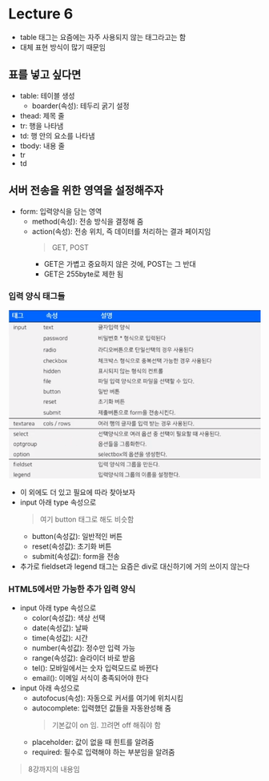 # Lecture 6
- table 태그는 요즘에는 자주 사용되지 않는 태그라고는 함
- 대체 표현 방식이 많기 때문임

## 표를 넣고 싶다면
- table: 테이블 생성
    - boarder(속성): 테두리 굵기 설정
- thead: 제목 줄
- tr: 행을 나타냄
- td: 행 안의 요소를 나타냄
- tbody: 내용 줄
- tr
- td

## 서버 전송을 위한 영역을 설정해주자
- form: 입력양식을 담는 영역
    - method(속성): 전송 방식을 결정해 줌
    - action(속성): 전송 위치, 즉 데이터를 처리하는 결과 페이지임
        > GET, POST
        - GET은 가볍고 중요하지 않은 것에, POST는 그 반대
        - GET은 255byte로 제한 됨

### 입력 양식 태그들
![입력양식 태그](../images/자료_1.png)
- 이 외에도 더 있고 필요에 따라 찾아보자
- input 아래 type 속성으로
    > 여기 button 태그로 해도 비슷함
    - button(속성값): 일반적인 버튼
    - reset(속성값): 초기화 버튼
    - submit(속성값): form을 전송
- 추가로 fieldset과 legend 태그는 요즘은 div로 대신하기에 거의 쓰이지 않는다

### HTML5에서만 가능한 추가 입력 양식
- input 아래 type 속성으로
    - color(속성값): 색상 선택
    - date(속성값): 날짜
    - time(속성값): 시간
    - number(속성값): 정수만 입력 가능
    - range(속성값): 슬라이더 바로 받음
    - tel(): 모바일에서는 숫자 입력모드로 바뀐다
    - email(): 이메일 서식이 충족되어야 한다
- input 아래 속성으로
    - autofocus(속성): 자동으로 커서를 여기에 위치시킴
    - autocomplete: 입력했던 값들을 자동완성해 줌
        > 기본값이 on 임. 끄려면 off 해줘야 함
    - placeholder: 값이 없을 때 힌트를 알려줌
    - required: 필수로 입력해야 하는 부분임을 알려줌


> 8강까지의 내용임
